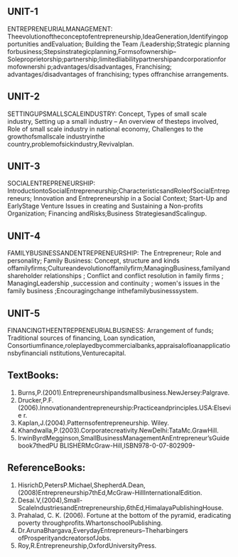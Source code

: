 ## UNIT-1
ENTREPRENEURIALMANAGEMENT:
Theevolutionoftheconceptofentrepreneurship,IdeaGeneration,Identifyingopportunities 
andEvaluation; Building the Team /Leadership;Strategic planning 
forbusiness;Stepsinstrategicplanning,Formsofownership–
Soleproprietorship;partnership;limitedliabilitypartnershipandcorporationformofownershi
p;advantages/disadvantages, Franchising; advantages/disadvantages of franchising; types 
offranchise arrangements.
## UNIT-2
SETTINGUPSMALLSCALEINDUSTRY:
Concept, Types of small scale industry, Setting up a small industry – An overview of 
thesteps involved, Role of small scale industry in national economy, Challenges to the 
growthofsmallscale industryinthe country,problemofsickindustry,Revivalplan.
## UNIT-3
SOCIALENTREPRENEURSHIP:
IntroductiontoSocialEntrepreneurship;CharacteristicsandRoleofSocialEntrepreneurs; 
Innovation and Entrepreneurship in a Social Context; Start-Up and EarlyStage Venture 
Issues in creating and Sustaining a Non-profits Organization; Financing andRisks;Business 
StrategiesandScalingup.
## UNIT-4
FAMILYBUSINESSANDENTREPRENEURSHIP:
The Entrepreneur; Role and personality; Family Business: Concept, structure and kinds 
offamilyfirms;Cultureandevolutionoffamilyfirm;ManagingBusiness,familyandshareholder 
relationships ; Conflict and conflict resolution in family firms ; ManagingLeadership 
,succession and continuity ; women's issues in the family business ;Encouragingchange 
inthefamilybusinesssystem.
## UNIT-5
FINANCINGTHEENTREPRENEURIALBUSINESS:
Arrangement of funds; Traditional sources of financing, Loan syndication, 
Consortiumfinance,roleplayedbycommercialbanks,appraisalofloanapplicationsbyfinanciali
nstitutions,Venturecapital.
## TextBooks:
1. Burns,P.(2001).Entrepreneurshipandsmallbusiness.NewJersey:Palgrave.
2. Drucker,P.F.(2006).Innovationandentrepreneurship:Practiceandprinciples.USA:Elsevie
r.
3. Kaplan,J.(2004).Patternsofentrepreneurship. Wiley.
4. Khandwalla,P.(2003).Corporatecreativity.NewDelhi:TataMc.GrawHill.
5. IrwinByrdMegginson,SmallBusinessManagementAnEntrepreneur’sGuidebook7thedPU
BLISHERMcGraw-Hill,ISBN978-0-07-802909-
## ReferenceBooks:
1. HisrichD,PetersP.Michael,ShepherdA.Dean,(2008)Entrepreneurship7thEd,McGraw-HillInternationalEdition.
2. Desai.V,(2004),Small-ScaleIndustriesandEntrepreneurship,6thEd,HimalayaPublishingHouse.
3. Prahalad, C. K. (2006). Fortune at the bottom of the pyramid, eradicating poverty 
throughprofits.WhartonschoolPublishing.
4. Dr.ArunaBhargava,EverydayEntrepreneurs–Theharbingers 
ofProsperityandcreatorsofJobs.
5. Roy,R.Entrepreneurship,OxfordUniversityPress.